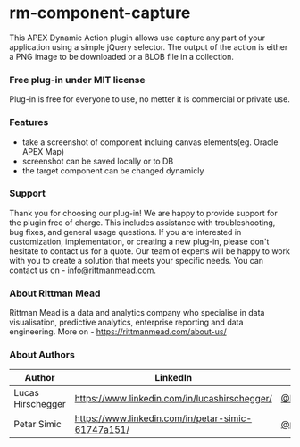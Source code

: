 # rm-component-capture
This APEX Dynamic Action plugin allows use capture any part of your application using a simple jQuery selector. The output of the action is either a PNG image to be downloaded or a BLOB file in a collection.  

### Free plug-in under MIT license
Plug-in is free for everyone to use, no metter it is commercial or private use.

### Features
* take a screenshot of component incluing canvas elements(eg. Oracle APEX Map)
* screenshot can be saved locally or to DB
* the target component can be changed dynamicly

### Support 
Thank you for choosing our plug-in! We are happy to provide support for the plugin free of charge. This includes assistance with troubleshooting, bug fixes, and general usage questions. If you are interested in customization, implementation, or creating a new plug-in, please don't hesitate to contact us for a quote. Our team of experts will be happy to work with you to create a solution that meets your specific needs. You can contact us on - info@rittmanmead.com.

### About Rittman Mead
Rittman Mead is a data and analytics company who specialise in data visualisation, predictive analytics, enterprise reporting and data engineering.
More on - https://rittmanmead.com/about-us/

### About Authors
Author | LinkedIn | Twitter | E-mail
-------|-------|---------|-------
Lucas Hirschegger | https://www.linkedin.com/in/lucashirschegger/ | [@Lucas_Hir](https://twitter.com/Lucas_Hir) | lucas.hirschegger@rittmanmead.com
Petar Simic | https://www.linkedin.com/in/petar-simic-61747a151/ | [@petarsimic7](https://twitter.com/PetarSimic7) | petar.simic@rittmanmead.com
